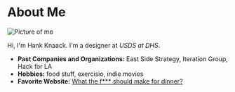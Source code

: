 # About Me

![Picture of me](https://www.usds.gov/images/hank-knaack.jpg)

Hi, I'm Hank Knaack. I'm a designer at *USDS at DHS*.

- **Past Companies and Organizations:**
East Side Strategy, Iteration Group, Hack for LA
- **Hobbies:**
food stuff, exercisio, indie movies
- **Favorite Website:** [What the f*** should make for dinner?](http://www.whatthefuckshouldimakefordinner.com/)
